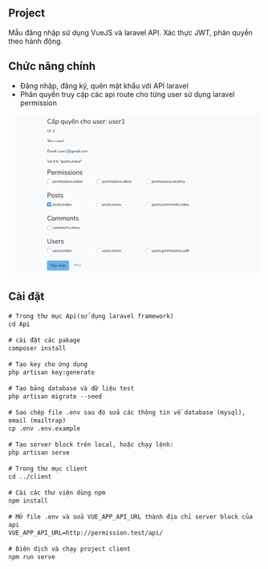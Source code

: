 ## Project
Mẫu đăng nhập sử dụng VueJS và laravel API. Xác thực JWT, phân quyền theo hành động.

## Chức năng chính
- Đăng nhập, đăng ký, quên mật khẩu với API laravel
- Phân quyền truy cập các api route cho từng user sử dụng laravel permission

![phan quyen](./client/public/images/phan-quyen.png)

## Cài đặt
```
# Trong thư mục Api(sử dụng laravel framework)
cd Api

# cài đặt các pakage
composer install

# Tạo key cho ứng dụng
php artisan key:generate

# Tạo bảng database và dữ liệu test
php artisan migrate --seed

# Sao chép file .env sau đó sửa các thông tin về database (mysql), email (mailtrap)
cp .env .env.example

# Tạo server block trên local, hoặc chạy lệnh:
php artisan serve

# Trong thư mục client
cd ../client

# Cài các thư viện dùng npm
npm install

# Mở file .env và sửa VUE_APP_API_URL thành địa chỉ server block của api
VUE_APP_API_URL=http://permission.test/api/

# Biên dịch và chạy project client
npm run serve
```

